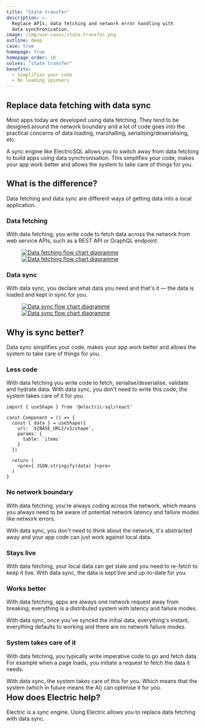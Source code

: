 ```yaml
---
title: "State transfer"
description: >-
  Replace APIs, data fetching and network error handling with
  data synchronisation.
image: /img/use-cases/state-transfer.png
outline: deep
case: true
homepage: true
homepage_order: 10
solves: "state transfer"
benefits:
  - Simplifies your code
  - No loading spinners
---
```


<script setup>
import MasonryTweets from '../src/components/MasonryTweets.vue'

const tweets = [
  {name: 'johannes', id: '1826338840153571362'},
  {name: 'kyle', id: '1825531359949173019'}
]
</script>

## Replace data fetching with data sync

Most apps today are developed using data fetching. They tend to be designed around the network boundary and a lot of code goes into the practical concerns of data loading, marshalling, serialising/deserialising, etc.

A sync engine like ElectricSQL allows you to switch away from data fetching to build apps using data synchronisation. This simplifies your code, makes your app work better and allows the system to take care of things for you.

## What is the difference?

Data fetching and data sync are different ways of getting data into a local application.

### Data fetching

With data fetching, you write code to fetch data across the network from web service APIs, such as a REST API or GraphQL endpoint.

<figure>
  <a href="/img/use-cases/data-fetching.jpg"
      class="hidden-sm"
      target="_blank">
    <img src="/img/use-cases/data-fetching.png"
        alt="Data fetching flow chart diagramme"
    />
  </a>
  <a href="/img/use-cases/data-fetching.jpg"
      class="block-sm"
      target="_blank">
    <img src="/img/use-cases/data-fetching.sm.png"
        alt="Data fetching flow chart diagramme"
    />
  </a>
</figure>

### Data sync

With data sync, you declare what data you need and that's it &mdash; the data is loaded and kept in sync for you.

<figure>
  <a href="/img/use-cases/data-sync.jpg"
      class="hidden-sm"
      target="_blank">
    <img src="/img/use-cases/data-sync.png"
        alt="Data sync flow chart diagramme"
    />
  </a>
  <a href="/img/use-cases/data-sync.jpg"
      class="block-sm"
      target="_blank">
    <img src="/img/use-cases/data-sync.sm.png"
        alt="Data sync flow chart diagramme"
    />
  </a>
</figure>

## Why is sync better?

Data sync simplifies your code, makes your app work better and allows the system to take care of things for you.

### Less code

With data fetching you write code to fetch, serialise/deserialise, validate and hydrate data. With data sync, you don't need to write this code, the system takes care of it for you.

```tsx
import { useShape } from '@electric-sql/react'

const Component = () => {
  const { data } = useShape({
    url: `${BASE_URL}/v1/shape`,
    params: {
      table: `items`
    }
  })

  return (
    <pre>{ JSON.stringify(data) }<pre>
  )
}
```

### No network boundary

With data fetching, you're always coding across the network, which means you always need to be aware of potential network latency and failure modes like network errors.

With data sync, you don't need to think about the network, it's abstracted away and your app code can just work against local data.

### Stays live

With data fetching, your local data can get stale and you need to re-fetch to keep it live. With data sync, the data is kept live and up-to-date for you.

### Works better

With data fetching, apps are always one network request away from breaking; everything is a distributed system with latency and failure modes.

With data sync, once you've synced the initial data, everything's instant, everything defaults to working and there are no network failure modes.

### System takes care of it

With data fetching, you typically write imperative code to go and fetch data. For example when a page loads, you initiate a request to fetch the data it needs.

With data sync, the system takes care of this for you. Which means that the system (which in future means the AI) can optimise it for you.

<div style="margin-top: -24px">
  <MasonryTweets :tweets="tweets" columns="2 300px" />
</div>

## How does Electric help?

Electric is a sync engine. Using Electric allows you to replace data fetching with data sync.

<div class="actions cta-actions page-footer-actions left">
  <div class="action">
    <VPButton
        href="/docs/quickstart"
        text="Quickstart"
        theme="brand"
    />
  </div>
  <div class="action">
    <VPButton href="/docs/api/http"
        text="API docs"
        theme="alt"
    />
  </div>
  <div class="action hidden-sm">
    <VPButton href="https://github.com/electric-sql/electric/tree/main/examples"
        target="_blank"
        text="Examples"
        theme="alt"
    />
  </div>
</div>
